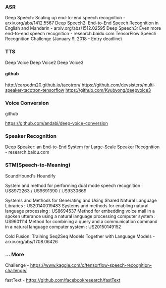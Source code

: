 ### ASR
Deep Speech: Scaling up end-to-end speech recognition - arxiv.org/abs/1412.5567
Deep Speech2: End-to-End Speech Recognition in English and Mandarin - arxiv.org/abs/1512.02595
Deep Speech3: Even more end-to-end speech recognition - research.baidu.com
TensorFlow Speech Recognition Challenge  (January 9, 2018 - Entry deadline)

### TTS 
Deep Voice 
Deep Voice2
Deep Voice3


#### github 

http://carpedm20.github.io/tacotron/
https://github.com/devsisters/multi-speaker-tacotron-tensorflow
https://github.com/Kyubyong/deepvoice3


### Voice Conversion 
github 

https://github.com/andabi/deep-voice-conversion 


### Speaker Recognition
Deep Speaker: an End-to-End System for Large-Scale Speaker Recognition - research.baidu.com


### STM(Speech-to-Meaning)
SoundHound's Houndify 

System and method for performing dual mode speech recognition : US8972263 / US9691390 / US9330669

Systems and Methods for Generating and Using Shared Natural Language Libraries : US20140019483
Systems and methods for enabling natural language processing : US8694537
Method for embedding voice mail in a spoken utterance using a natural language processing computer system : US9601114
Method for combining a query and a communication command in a natural language computer system : US20150149152


Cold Fusion: Training Seq2Seq Models Together with Language Models - arxiv.org/abs/1708.06426


### ... More
Challenge - https://www.kaggle.com/c/tensorflow-speech-recognition-challenge/ 

fastText - https://github.com/facebookresearch/fastText

